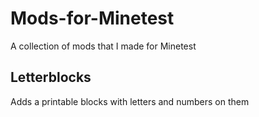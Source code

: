 # Mods-for-Minetest
A collection of mods that I made for Minetest

## Letterblocks
Adds a printable blocks with letters and numbers on them
